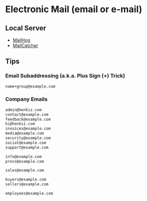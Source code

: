 # Electronic Mail (email or e-mail)

<!--
https://hunter.io/blog/how-to-find-someones-email-address/#1-use-an-email-lookup-tool
https://github.com/forwardemail/email-templates
-->

## Local Server

- [MailHog](/mailhog.md)
- [MailCatcher](/mailcatcher.md)

## Tips

### Email Subaddressing (a.k.a. Plus Sign (+) Trick)

```txt
name+group@example.com
```

### Company Emails

```txt
admin@henkiz.com
contact@example.com
feedback@example.com
hi@henkiz.com
invoices@example.com
media@example.com
security@example.com
social@example.com
support@example.com

info@example.com
press@example.com

sales@example.com

buyers@example.com
sellers@example.com

employees@example.com
```
